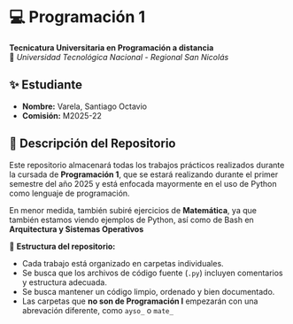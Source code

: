 # 💻 Programación 1  
**Tecnicatura Universitaria en Programación a distancia**  
📍 *Universidad Tecnológica Nacional - Regional San Nicolás*   

## ✨ Estudiante

- **Nombre:** Varela, Santiago Octavio
- **Comisión:** M2025-22

## 📂 Descripción del Repositorio

Este repositorio almacenará todas los trabajos prácticos realizados durante la cursada de **Programación 1**, que se estará realizando durante el primer semestre del año 2025 y está enfocada mayormente en el uso de Python como lenguaje de programación.

En menor medida, también subiré ejercicios de **Matemática**, ya que también estamos viendo ejemplos de Python,  así como de Bash en **Arquitectura y Sistemas Operativos**

📌 **Estructura del repositorio:**

- Cada trabajo está organizado en carpetas individuales.  
- Se busca que los archivos de código fuente (`.py`) incluyen comentarios y estructura adecuada.  
- Se busca mantener un código limpio, ordenado y bien documentado. 
- Las carpetas que **no son de Programación I** empezarán con una abrevación diferente, como `ayso_` o `mate_` 

